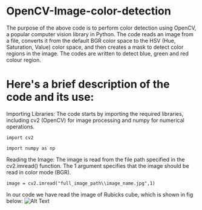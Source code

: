 # OpenCV-Image-color-detection

The purpose of the above code is to perform color detection using OpenCV, a popular computer vision library in Python. The code reads an image from a file, converts it from the default BGR color space to the HSV (Hue, Saturation, Value) color space, and then creates a mask to detect color regions in the image. The codes are written to detect blue, green and red colour region.



# Here's a brief description of the code and its use:

Importing Libraries: The code starts by importing the required libraries, including cv2 (OpenCV) for image processing and numpy for numerical operations.

```import cv2```

```import numpy as np```


Reading the Image: The image is read from the file path specified in the cv2.imread() function. The 1 argument specifies that the image should be read in color mode (BGR).

```image = cv2.imread("full_image_path\\image_name.jpg",1) ```

In our code we have read the image of Rubicks cube, which is shown in fig below:
![Alt Text](https://github.com/Funghang/OpenCV/raw/main/rubickscube.jpg)
